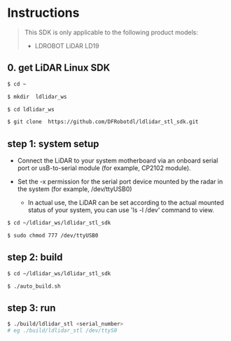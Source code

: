 # Instructions
> This SDK is only applicable to the following product models:
> - LDROBOT LiDAR LD19
## 0. get LiDAR Linux SDK
```bash
$ cd ~

$ mkdir  ldlidar_ws

$ cd ldlidar_ws

$ git clone  https://github.com/DFRobotdl/ldlidar_stl_sdk.git
```
## step 1: system setup
- Connect the LiDAR to your system motherboard via an onboard serial port or usB-to-serial module (for example, CP2102 module).

- Set the -x permission for the serial port device mounted by the radar in the system (for example, /dev/ttyUSB0)

  - In actual use, the LiDAR can be set according to the actual mounted status of your system, you can use 'ls -l /dev' command to view.

``` bash
$ cd ~/ldlidar_ws/ldlidar_stl_sdk

$ sudo chmod 777 /dev/ttyUSB0
```

## step 2: build

``` bash
$ cd ~/ldlidar_ws/ldlidar_stl_sdk

$ ./auto_build.sh
```

## step 3: run

  ``` bash
  $ ./build/ldlidar_stl <serial_number>
  # eg ./build/ldlidar_stl /dev/ttyS0
  ```
